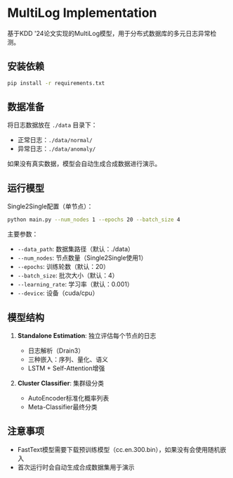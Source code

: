 # MultiLog Implementation

基于KDD '24论文实现的MultiLog模型，用于分布式数据库的多元日志异常检测。

## 安装依赖

```bash
pip install -r requirements.txt
```

## 数据准备

将日志数据放在 `./data` 目录下：
- 正常日志：`./data/normal/` 
- 异常日志：`./data/anomaly/`

如果没有真实数据，模型会自动生成合成数据进行演示。

## 运行模型

Single2Single配置（单节点）：
```bash
python main.py --num_nodes 1 --epochs 20 --batch_size 4
```

主要参数：
- `--data_path`: 数据集路径（默认：./data）
- `--num_nodes`: 节点数量（Single2Single使用1）
- `--epochs`: 训练轮数（默认：20）
- `--batch_size`: 批次大小（默认：4）
- `--learning_rate`: 学习率（默认：0.001）
- `--device`: 设备（cuda/cpu）

## 模型结构

1. **Standalone Estimation**: 独立评估每个节点的日志
   - 日志解析（Drain3）
   - 三种嵌入：序列、量化、语义
   - LSTM + Self-Attention增强

2. **Cluster Classifier**: 集群级分类
   - AutoEncoder标准化概率列表
   - Meta-Classifier最终分类

## 注意事项

- FastText模型需要下载预训练模型（cc.en.300.bin），如果没有会使用随机嵌入
- 首次运行时会自动生成合成数据集用于演示